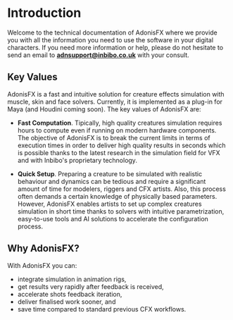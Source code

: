 # Introduction

Welcome to the technical documentation of AdonisFX where we provide you with all the information you need to use the software in your digital characters. If you need more information or help, please do not hesitate to send an email to **adnsupport@inbibo.co.uk** with your consult.

## Key Values

AdonisFX is a fast and intuitive solution for creature effects simulation with muscle, skin and face solvers. Currently, it is implemented as a plug-in for Maya (and Houdini coming soon). The key values of AdonisFX are:

- **Fast Computation**. Tipically, high quality creatures simulation requires hours to compute even if running on modern hardware components. The objective of AdonisFX is to break the current limits in terms of execution times in order to deliver high quality results in seconds which is possible thanks to the latest research in the simulation field for VFX and with Inbibo's proprietary technology. 

- **Quick Setup**. Preparing a creature to be simulated with realistic behaviour and dynamics can be tedious and require a significant amount of time for modelers, riggers and CFX artists. Also, this process often demands a certain knowledge of physically based parameters. However, AdonisFX enables artists to set up complex creatures simulation in short time thanks to solvers with intuitive parametrization, easy-to-use tools and AI solutions to accelerate the configuration process.

## Why AdonisFX?

With AdonisFX you can:

- integrate simulation in animation rigs,
- get results very rapidly after feedback is received,
- accelerate shots feedback iteration,
- deliver finalised work sooner, and
- save time compared to standard previous CFX workflows.
